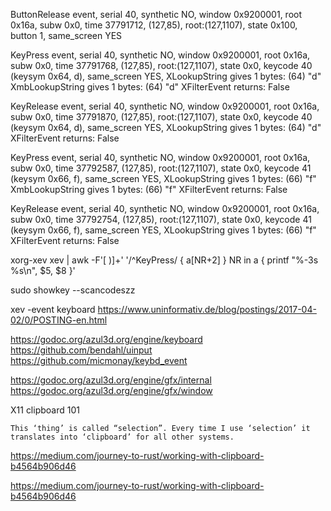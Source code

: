 

ButtonRelease event, serial 40, synthetic NO, window 0x9200001,
    root 0x16a, subw 0x0, time 37791712, (127,85), root:(127,1107),
    state 0x100, button 1, same_screen YES

KeyPress event, serial 40, synthetic NO, window 0x9200001,
    root 0x16a, subw 0x0, time 37791768, (127,85), root:(127,1107),
    state 0x0, keycode 40 (keysym 0x64, d), same_screen YES,
    XLookupString gives 1 bytes: (64) "d"
    XmbLookupString gives 1 bytes: (64) "d"
    XFilterEvent returns: False

KeyRelease event, serial 40, synthetic NO, window 0x9200001,
    root 0x16a, subw 0x0, time 37791870, (127,85), root:(127,1107),
    state 0x0, keycode 40 (keysym 0x64, d), same_screen YES,
    XLookupString gives 1 bytes: (64) "d"
    XFilterEvent returns: False

KeyPress event, serial 40, synthetic NO, window 0x9200001,
    root 0x16a, subw 0x0, time 37792587, (127,85), root:(127,1107),
    state 0x0, keycode 41 (keysym 0x66, f), same_screen YES,
    XLookupString gives 1 bytes: (66) "f"
    XmbLookupString gives 1 bytes: (66) "f"
    XFilterEvent returns: False

KeyRelease event, serial 40, synthetic NO, window 0x9200001,
    root 0x16a, subw 0x0, time 37792754, (127,85), root:(127,1107),
    state 0x0, keycode 41 (keysym 0x66, f), same_screen YES,
    XLookupString gives 1 bytes: (66) "f"
    XFilterEvent returns: False



xorg-xev
xev | awk -F'[ )]+' '/^KeyPress/ { a[NR+2] } NR in a { printf "%-3s %s\n", $5, $8 }'

sudo showkey --scancodeszz

xev -event keyboard
https://www.uninformativ.de/blog/postings/2017-04-02/0/POSTING-en.html


https://godoc.org/azul3d.org/engine/keyboard
https://github.com/bendahl/uinput
https://github.com/micmonay/keybd_event

https://godoc.org/azul3d.org/engine/gfx/internal
https://godoc.org/azul3d.org/engine/gfx/window


X11 clipboard 101

    This ‘thing’ is called “selection”. Every time I use ‘selection’ it translates into ‘clipboard’ for all other systems.
https://medium.com/journey-to-rust/working-with-clipboard-b4564b906d46

https://medium.com/journey-to-rust/working-with-clipboard-b4564b906d46